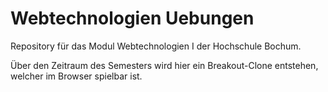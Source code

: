 # Webtechnologien Uebungen
 Repository für das Modul Webtechnologien I der Hochschule Bochum.

Über den Zeitraum des Semesters wird hier ein Breakout-Clone entstehen, welcher im Browser spielbar ist.
